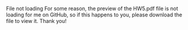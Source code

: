 File not loading
For some reason, the preview of the HW5.pdf file is not loading for me on GitHub, so if this happens to you, please download the file to view it. Thank you!
